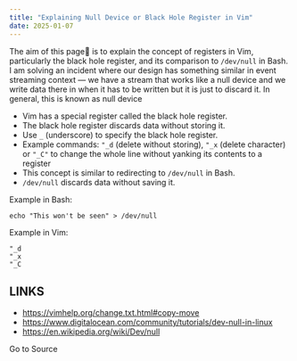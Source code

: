 ```yaml
---
title: "Explaining Null Device or Black Hole Register in Vim"
date: 2025-01-07
---
```


The aim of this page📝 is to explain the concept of registers in Vim, particularly the black hole register, and its comparison to `/dev/null` in Bash. I am solving an incident where our design has something similar in event streaming context — we have a stream that works like a null device and we write data there in when it has to be written but it is just to discard it. In general, this is known as null device

- Vim has a special register called the black hole register.
- The black hole register discards data without storing it.
- Use `_` (underscore) to specify the black hole register.
- Example commands: `"_d` (delete without storing), `"_x` (delete character) or `"_C"` to change the whole line without yanking its contents to a register
- This concept is similar to redirecting to `/dev/null` in Bash.
- `/dev/null` discards data without saving it.

Example in Bash:  

```
echo "This won't be seen" > /dev/null
```

Example in Vim:  

```
"_d
"_x
"_C
```

## LINKS

- https://vimhelp.org/change.txt.html#copy-move
- https://www.digitalocean.com/community/tutorials/dev-null-in-linux
- https://en.wikipedia.org/wiki/Dev/null

Go to Source
